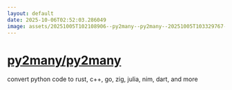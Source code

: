 ```yaml
---
layout: default
date: 2025-10-06T02:52:03.286049
image: assets/20251005T102108906--py2many--py2many--20251005T103329767--cropped.png
---
```


# [py2many/py2many](https://github.com/py2many/py2many)

convert python code to rust, c++, go, zig, julia, nim, dart, and more
